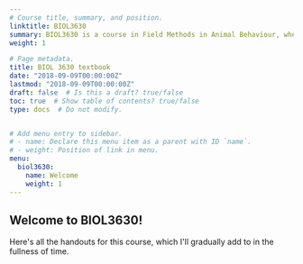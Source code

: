 ```yaml
---
# Course title, summary, and position.
linktitle: BIOL3630
summary: BIOL3630 is a course in Field Methods in Animal Behaviour, where you get tips on how to conceive, design, and carry out a study of animal behaviour.
weight: 1

# Page metadata.
title: BIOL 3630 textbook
date: "2018-09-09T00:00:00Z"
lastmod: "2018-09-09T00:00:00Z"
draft: false  # Is this a draft? true/false
toc: true  # Show table of contents? true/false
type: docs  # Do not modify.


# Add menu entry to sidebar.
# - name: Declare this menu item as a parent with ID `name`.
# - weight: Position of link in menu.
menu:
  biol3630:
    name: Welcome
    weight: 1
---
```


## Welcome to BIOL3630!

Here's all the handouts for this course, which I'll gradually add to in the fullness of time.

